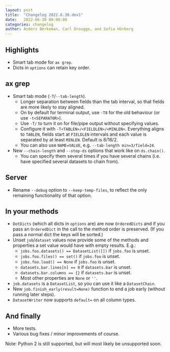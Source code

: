 ```yaml
---
layout: post
title:  "Changelog 2022.6.30.dev1"
date:   2022-06-30 00:00:00
categories: changelog
author: Anders Berkeman, Carl Drougge, and Sofia Hörberg
---
```


## Highlights

- Smart tab mode for `ax grep`.
- Dicts in `options` can retain key order.

## ax grep

- Smart tab mode (`-T`/`--tab-length`).
	- Longer separation between fields than the tab interval, so that fields
	  are more likely to stay aligned.
	- On by default for terminal output, use `-T8` for the old behaviour
	  (or use `-t<SEPARATOR>`).
	- Use `-T/` to turn it on for file/pipe output without specifying values.
	- Configure it with `-T<TABLEN>/<FIELDLEN>/<MINLEN>`. Everything aligns to
	  `TABLEN`, fields start at `FIELDLEN` intervals and each value is
	  separated by at least `MINLEN`. Default is 8/16/2.
	- You can also use `NAME=VALUE`, e.g. `--tab-length min=3/field=24`.
- New `--chain-length` and `--stop-ds` options that work like on `ds.chain()`.
	- You can specify them several times if you have several chains (i.e. have
	  specified several datasets to chain from).

## Server

- Rename `--debug` option to `--keep-temp-files`, to reflect the only remaining
  functionality of that option.

## In your methods

- `DotDicts` (which all dicts in `options` are) are now `OrderedDicts` and if
  you pass an `OrderedDict` in the call to the method order is preserved.
  (If you pass a normal dict the keys will be sorted.)
- Unset `job`/`dataset` values now provide some of the methods and properties
  a set value would have with empty results. E.g.:
	- `jobs.foo.datasets() == DatasetList([])` if `jobs.foo` is unset.
	- `jobs.foo.files() == set()` if `jobs.foo` is unset.
	- `jobs.foo.load() == None` if `jobs.foo` is unset.
	- `datasets.bar.lines[n] == 0` if `datasets.bar` is unset.
	- `datasets.bar.columns == {}` if `datasets.bar` is unset.
	- Most other properties are `None` or `''`.
- `job.datasets` is a `DatasetList`, so you can use it like a `DatasetChain`.
- New `job.finish_early(result=None)` function to end a job early (without
  running later steps).
- `DatasetWriter` now supports `default=` on all column types.

## And finally

- More tests.
- Various bug fixes / minor improvements of course.

Note: Python 2 is still supported, but will most likely be unsupported soon.

